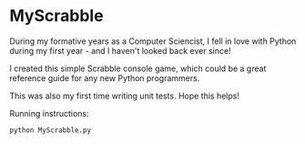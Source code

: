 # MyScrabble

During my formative years as a Computer Sciencist, I fell in love with Python during my first year - and I haven't looked back ever since!

I created this simple Scrabble console game, which could be a great reference guide for any new Python programmers.

This was also my first time writing unit tests. Hope this helps!

Running instructions:

	python MyScrabble.py
 

